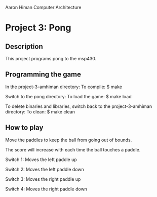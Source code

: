 Aaron Himan
Computer Architecture
# Project 3: Pong
## Description

This project programs pong to the msp430.

## Programming the game

In the project-3-amhiman directory: To compile: $ make

Switch to the pong directory: To load the game: $ make load

To delete binaries and libraries, switch back to the project-3-amhiman directory: To clean: $ make clean

## How to play

Move the paddles to keep the ball from going out of bounds.

The score will increase with each time the ball touches a paddle.

Switch 1: Moves the left paddle up

Switch 2: Moves the left paddle down

Switch 3: Moves the right paddle up

Switch 4: Moves the right paddle down
